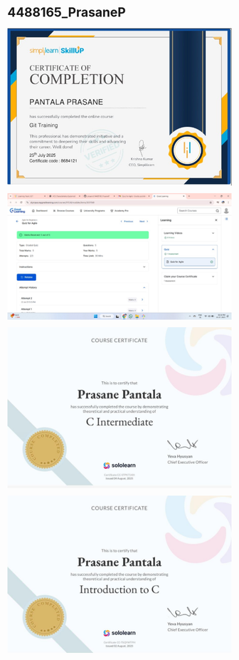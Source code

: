 # 4488165\_PrasaneP

![My Certificate](https://raw.githubusercontent.com/prasane7/4488165_Prasanep/main/GIT/WhatsApp%20Image%202025-07-25%20at%2016.42.02_4d595db7.jpg)

![Quiz Results](https://raw.githubusercontent.com/prasane7/4488165_Prasanep/main/SDLC/WhatsApp%20Image%202025-07-24%20at%2020.38.57_767024fb.jpg)

![C Intermediate Certificate](C_program_certificate/c_intermediate.jpg)

![Introduction to C Certificate](C_program_certificate/introduction_to_c.jpg)
